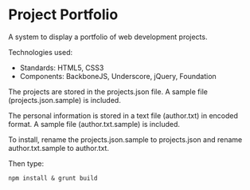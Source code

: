 Project Portfolio
==========

A system to display a portfolio of web development projects.

Technologies used:
*   Standards: HTML5, CSS3
*   Components: BackboneJS, Underscore, jQuery, Foundation

The projects are stored in the projects.json file.
A sample file (projects.json.sample) is included.

The personal information is stored in a text file (author.txt) in encoded format.
A sample file (author.txt.sample) is included.

To install, rename the projects.json.sample to projects.json
and rename author.txt.sample to author.txt.

Then type:

    npm install & grunt build

